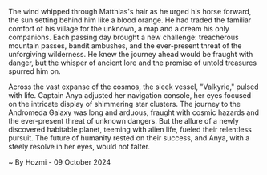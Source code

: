 
The wind whipped through Matthias's hair as he urged his horse forward, the sun setting behind him like a blood orange. He had traded the familiar comfort of his village for the unknown, a map and a dream his only companions. Each passing day brought a new challenge: treacherous mountain passes, bandit ambushes, and the ever-present threat of the unforgiving wilderness. He knew the journey ahead would be fraught with danger, but the whisper of ancient lore and the promise of untold treasures spurred him on. 

Across the vast expanse of the cosmos, the sleek vessel, "Valkyrie," pulsed with life. Captain Anya adjusted her navigation console, her eyes focused on the intricate display of shimmering star clusters. The journey to the Andromeda Galaxy was long and arduous, fraught with cosmic hazards and the ever-present threat of unknown dangers. But the allure of a newly discovered habitable planet, teeming with alien life, fueled their relentless pursuit. The future of humanity rested on their success, and Anya, with a steely resolve in her eyes, would not falter. 

~ By Hozmi - 09 October 2024
